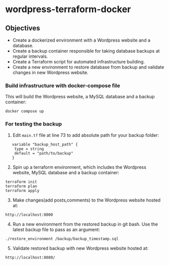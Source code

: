 # wordpress-terraform-docker

## Objectives
+ Create a dockerized environment with a Wordpress website and a database.
+ Create a backup container responsible for taking database backups at regular intervals.
+ Create a Terraform script for automated infrastructure building.
+ Create a new environment to restore database from backup and validate changes in new Wordpress website.

### Build infrastructure with docker-compose file
This will build the Wordpress website, a MySQL database and a backup container:
``` 
docker compose up
```

### For testing the backup
1. Edit ``main.tf`` file at line 73 to add absolute path for your backup folder:
```
   variable "backup_host_path" {
    type = string
    default = "path/to/backup" 
   }
```
2. Spin up a terraform environment, which includes the Wordpress website, MySQL database and a backup container:
```
terraform init
terraform plan
terraform apply
```
3. Make changes(add posts,comments) to the Wordpress website hosted at:
```
http://localhost:8000
```
4. Run a new environment from the restored backup in git bash. Use the latest backup file to pass as an argument:
```
./restore_environment /backup/backup_timestamp.sql
```
5. Validate restored backup with new Wordpress website hosted at:
```
http://localhost:8080/
```


